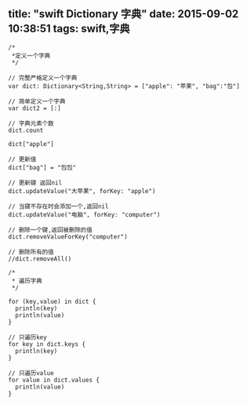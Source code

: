 title: "swift Dictionary 字典"
date: 2015-09-02 10:38:51
tags: swift,字典
---
  
    /*
     *定义一个字典
     */

    // 完整严格定义一个字典
    var dict: Dictionary<String,String> = ["apple": "苹果", "bag":"包"]

    // 简单定义一个字典
    var dict2 = [:]

    // 字典元素个数
    dict.count

    dict["apple"]

    // 更新值
    dict["bag"] = "包包"

    // 更新键 返回nil
    dict.updateValue("大苹果", forKey: "apple")

    // 当键不存在时会添加一个,返回nil
    dict.updateValue("电脑", forKey: "computer")

    // 删除一个键,返回被删除的值
    dict.removeValueForKey("computer")

    // 删除所有的值
    //dict.removeAll()

    /*
     * 遍历字典
     */

    for (key,value) in dict {
      println(key)
      println(value)
    }

    // 只遍历key
    for key in dict.keys {
      println(key)
    }

    // 只遍历value
    for value in dict.values {
      println(value)
    }